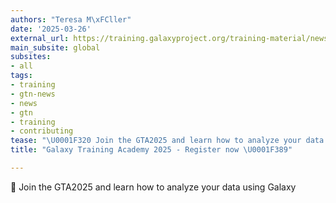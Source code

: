 ```yaml
---
authors: "Teresa M\xFCller"
date: '2025-03-26'
external_url: https://training.galaxyproject.org/training-material/news/2025/03/26/gta-registration-open.html
main_subsite: global
subsites:
- all
tags:
- training
- gtn-news
- news
- gtn
- training
- contributing
tease: "\U0001F320 Join the GTA2025 and learn how to analyze your data using Galaxy"
title: "Galaxy Training Academy 2025 - Register now \U0001F389"

---
```

🌠 Join the GTA2025 and learn how to analyze your data using Galaxy